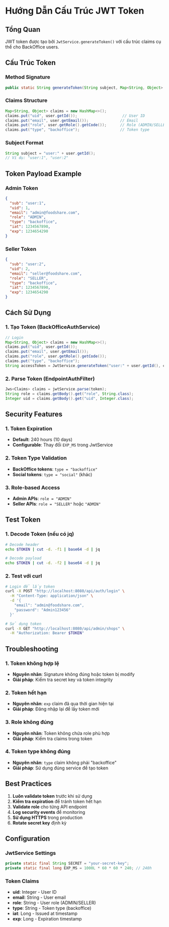 # Hướng Dẫn Cấu Trúc JWT Token

## Tổng Quan

JWT token được tạo bởi `JwtService.generateToken()` với cấu trúc claims cụ thể cho BackOffice users.

## Cấu Trúc Token

### **Method Signature**
```java
public static String generateToken(String subject, Map<String, Object> claims)
```

### **Claims Structure**
```java
Map<String, Object> claims = new HashMap<>();
claims.put("uid", user.getId());                    // User ID
claims.put("email", user.getEmail());              // Email
claims.put("role", user.getRole().getCode());      // Role (ADMIN/SELLER)
claims.put("type", "backoffice");                  // Token type
```

### **Subject Format**
```java
String subject = "user:" + user.getId();
// Ví dụ: "user:1", "user:2"
```

## Token Payload Example

### **Admin Token**
```json
{
  "sub": "user:1",
  "uid": 1,
  "email": "admin@foodshare.com",
  "role": "ADMIN",
  "type": "backoffice",
  "iat": 1234567890,
  "exp": 1234654290
}
```

### **Seller Token**
```json
{
  "sub": "user:2",
  "uid": 2,
  "email": "seller@foodshare.com",
  "role": "SELLER",
  "type": "backoffice",
  "iat": 1234567890,
  "exp": 1234654290
}
```

## Cách Sử Dụng

### **1. Tạo Token (BackOfficeAuthService)**
```java
// Login
Map<String, Object> claims = new HashMap<>();
claims.put("uid", user.getId());
claims.put("email", user.getEmail());
claims.put("role", user.getRole().getCode());
claims.put("type", "backoffice");
String accessToken = JwtService.generateToken("user:" + user.getId(), claims);
```

### **2. Parse Token (EndpointAuthFilter)**
```java
Jws<Claims> claims = jwtService.parse(token);
String role = claims.getBody().get("role", String.class);
Integer uid = claims.getBody().get("uid", Integer.class);
```

## Security Features

### **1. Token Expiration**
- **Default**: 240 hours (10 days)
- **Configurable**: Thay đổi `EXP_MS` trong JwtService

### **2. Token Type Validation**
- **BackOffice tokens**: `type = "backoffice"`
- **Social tokens**: `type = "social"` (khác)

### **3. Role-based Access**
- **Admin APIs**: `role = "ADMIN"`
- **Seller APIs**: `role = "SELLER"` hoặc `"ADMIN"`

## Test Token

### **1. Decode Token (nếu có jq)**
```bash
# Decode header
echo $TOKEN | cut -d. -f1 | base64 -d | jq

# Decode payload
echo $TOKEN | cut -d. -f2 | base64 -d | jq
```

### **2. Test với curl**
```bash
# Login để lấy token
curl -X POST "http://localhost:8080/api/auth/login" \
  -H "Content-Type: application/json" \
  -d '{
    "email": "admin@foodshare.com",
    "password": "Admin123456"
  }'

# Sử dụng token
curl -X GET "http://localhost:8080/api/admin/shops" \
  -H "Authorization: Bearer $TOKEN"
```

## Troubleshooting

### **1. Token không hợp lệ**
- **Nguyên nhân**: Signature không đúng hoặc token bị modify
- **Giải pháp**: Kiểm tra secret key và token integrity

### **2. Token hết hạn**
- **Nguyên nhân**: `exp` claim đã qua thời gian hiện tại
- **Giải pháp**: Đăng nhập lại để lấy token mới

### **3. Role không đúng**
- **Nguyên nhân**: Token không chứa role phù hợp
- **Giải pháp**: Kiểm tra claims trong token

### **4. Token type không đúng**
- **Nguyên nhân**: `type` claim không phải "backoffice"
- **Giải pháp**: Sử dụng đúng service để tạo token

## Best Practices

1. **Luôn validate token** trước khi sử dụng
2. **Kiểm tra expiration** để tránh token hết hạn
3. **Validate role** cho từng API endpoint
4. **Log security events** để monitoring
5. **Sử dụng HTTPS** trong production
6. **Rotate secret key** định kỳ

## Configuration

### **JwtService Settings**
```java
private static final String SECRET = "your-secret-key";
private static final long EXP_MS = 1000L * 60 * 60 * 240; // 240h
```

### **Token Claims**
- **uid**: Integer - User ID
- **email**: String - User email
- **role**: String - User role (ADMIN/SELLER)
- **type**: String - Token type (backoffice)
- **iat**: Long - Issued at timestamp
- **exp**: Long - Expiration timestamp

